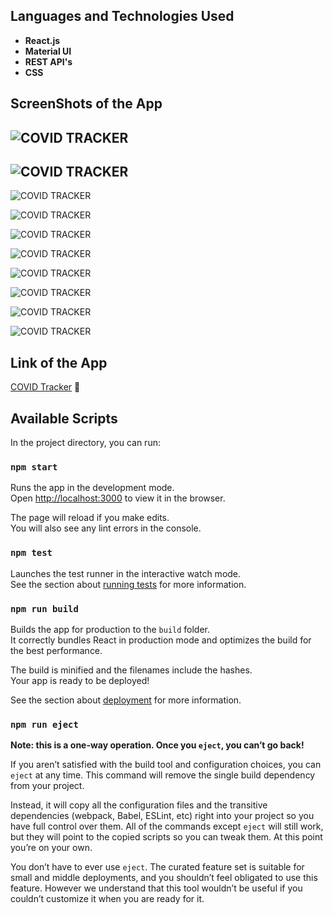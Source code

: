 ## Languages and Technologies Used
- **React.js**
- **Material UI** 
- **REST API's**
- **CSS**

## ScreenShots of the App

![COVID TRACKER](https://lh3.googleusercontent.com/p4Ef6CDsv6UUExdr4sjW9iKHFlOeAxB-G_j7wsAXoNbjwmOgsnAIZ2w2fgGsXNPalXHNG95Z7u4h_gW12oMobKxYYJ6iXAZYiU7579VjKa4ufNHQRzINYtqMUzfU_5b4jGIQOgSelqsnq960VVT3R3uG0r0OayVwc01RSqKkI9yC-N36pJIwdWtbFdRK-Mr20xWie9fIYcYW1WPO_l1nH_oDVebh6-94UvKU4feZYVHIx4vvkmmkJNf5k02S0esjpZGRmPTkJykmN5Z__ZeuRna8VJ7ysQIwkWuJ0LKs8dSSI91YtJgYV7-icJMbSXt0kUhjO29iREs58lG14rZqvjLqC5qRD-Tr7I_q3cr0jTXJGGOCQo9yUThdMh9YmdenajBxLLrznk9KUoRscHfrzvTzSJFD-vvpuzeutpSHHpGUcpb8P7hMmsyLy_a8WPjh_mNGRd8PMu8l9HFsIaxfCzzOdgc2e9F4p-E01ODfRImy1azu6OvHdDHNej-RLw2qUZPKo26vuOnK3NL7GDB7PI0trz6isSdmw359YOxSpe_4JZQIfwK7Z8nmhC-R-ON1fpwAvnjjuT52dVm2CRgcFAfbs0-yB04ZZruXd_UMtkkki-Ir3ug5A0Z8fsz6m1ZEfuU-mDHfrQk-pL2u5RnAa6ArWFOyiKBZiY83FQbWdqUm-e2NqvDuBZ5C37_7Uw=w1920-h897-no?authuser=1)
---
![COVID TRACKER](https://lh3.googleusercontent.com/_BG0EFnsDZ4jJaJKK8_PJv2FtB8t28LpOLaSi5SJqihj9iMYiORnJfhPmnYt5gkSiZWv9kpC_TylGnRsiUZ3cvVI43Dkt7HG3xYDVaDJO_QmeWeRvZVdPFVY886j7sdcamJ4tBSpoRQlRKGC4AK1072cTJI_RmpqITQA_EC4JXfdphHsIzKcs81RQXOHvfWd8Y62MEQnNzxZvQpNk_TBmO3S5y1ahKxQYH_2K0z_eWIaIv49nUwAvyjfl-M2GRqE4F-rsI0-tLHoBDTOugZPosn2bx1BpPKApSbRCG7TRkBbY3BmpTovsuRhnpQ8ROP5wMWABDadK0gBzRW0JPsMeDCBS-qcM6BWWbaCk3sfQr0vRparI07HC-pBmr-ApLJqVspVFk9-qvC_1j86xajZUckZy1R7QfKfUoAMBZaCkFE3zBZGQcBQj7wqvYjSsJZgZpSv5ZkDwjHXRMDXUb5LUzu_icIzJYnv1dzP6hiCuPbvH4b_mc9WzJe8b5A9m2rF4AhJGNRmUXvG19XeczG6t9gxdvpOQzdXpKf7I9xwltlSXUkskAQ9gvsdPfWL1rOS9rE7OkgpYt2VZXwHBrMnyDQPJXF8ckSun5rkwd4uEDZQQijbYWk4yDTLqzzEWcA3zZHuzZDfU50vIjDdIUD2_39kc792ShbHQFbSaKVCNpaVWN64VsIvNRb-zf_WXQ=w1920-h895-no?authuser=1)
---
![COVID TRACKER](https://lh3.googleusercontent.com/_EuePAOOVQn37PBQ4dTQQgNIu8_7z-IpUIJ93quNFE6gzLSJe6ud9UTiSVWGL5U31fvT9l6ZiesMZ5ETMtwlUfM2RAuMC_Oo9_ZMX53cmRT8TWEAV95RuNkigTG0kwr27oONBeKBC6c5ROrIHm4vrnTiMyF2q01aI8-AaYJOZAOvG8HP0UEwuuikOZLBwab_XcQ5uX4uRGFCnFEu9lVCG7OJwkLCZwYxCPu3JhxGKFEcV-B5Cy8bHpf6Kqq0OS7GwPcfGcHmZu1m4S-AXN1AxZN_xdClndrHGTpm-4RekEHGwqhETa7nnjmcBdtiTVeB7G8hv-2Htirvckg8TAB0pl1F-xmT-3FvYd9TCuCK7qsd5tN7yt_1CI6P5L2P0nM4auDNKWtPSznr5gwxKBvOvN8uu_5hMb5380yNhdf3XsQ8lH70yYen82P6xob-E4yMVvYSoiu98xd91roZ1GZ9r1TffWsmAhKd0q0iC93Myy8CLEo6Vuwc-T1A--wkyoLSV0aSbMvA1sjdB-5WIBLvY38n0svIktCZZuEHUMjcq3DsvDYpM5LX5T2eZJANFSkOo-HAiXBPz1JVafqbt_04id5dN9fpfnLhG7mamBjvgwSKQwrS5CuGJukx5AON8AMQuwk90zs7gOl2b2t9uVPZnqap45Vysq9l3uqTYrvnEPNvwGuBCAMMOmQv4Mw5dg=w1920-h892-no?authuser=1)

![COVID TRACKER](https://lh3.googleusercontent.com/MrZ4MMw7EtesaDeZkEubynxbLht2MPpY_vtXkkCpFaln0egAapEr_NcP_M9hTHRJtL1BV5zSW6ziSCJBkyYwESMj8xlGCP4E8vHIrrKph1LJRIKnccukSnuMNPfTshSC9czYxWRPlpWYWu0r6NxuAgoQZ3uN7329VarCbVgLookhWY-yI0rdUxK2aeLlkq-tD2VIcmrb2QioI-MBDTrhHjDjccA-wCF8PYNVNK3A8-r7f2AvvupUNenK295UDhcau1DFzKRQxv-BDyQHjVCwGr31JfdX5fEiy93dMP0jCQ2MIhimcLmKt1dA3I-p9CopiXbL1vPkiWvNxy6FylEDJqqF8LcrmhDVBvT7WRfdtIufet0JbpPMiKt-3oe-HMKRpNfsc-AGifxAfNQQIc510EnDLVRAC_dZdL3SzS-CY_gYDrbon7OWrSxlWGDK9aQ1tXnhPKfg-qJYITGerxONOJcWJGJlflXd98Z3OrRpyzp0t96R6MzkJ8z71aycv5YX_f-JLQhS4mpdPywWvAJdvY5arCEJl2QsQKeRrhdLzF6xj6J9Xq16uTaaHzFZFq-o1eu-uhdjmwtMkMdsyvryL_bMuFJ2jYHlOkRTuOzOTi9oy0EB-NzFSkVahFw17Pt0yxU6atG9EQS-Mw0JoJT_FPrjvzTrVjR-YdAH-UaiMTlozgkgT3_r2OYG3AplDA=w1920-h895-no?authuser=1)

![COVID TRACKER](https://lh3.googleusercontent.com/iiq0BohEtIT1kp9E7YKaYoIp4lYZP99HmorWEHeWixo8U7N6KT9OTG7O6pvRXY4N0XxDDFLjA-6J_2ecRXqcD3jCTAfQmSCUUz8YihvFu1aS2nMlz0mUZunyxoojEWH5VobbGdx3g8-_at_qYZxvCK1JGi8wVdhq9Z6k9XcwACl_LDC8fLzdObV57ki82FPZLCFQzWRs_vUZi3BcGTyfezAwdrWvWID9ul4pD_AWv0KQi73N8sPIiqHDT68T28DFdFgXENDCNTuriJpK6uyOergO8wawS53oxyoxzCUc60TV0oMX0UihuPpZNk61f8nXM8r3jjR68vMLFwNW3bBBiZQBTSsbFVhjp2vT2KMVP7NCW2nWTenLDWLW4-i0TlU5T2H7IQhlfMh6B0MOTzKUDpuWs0nGx-Tb9wmaRAu5_5-frpxqF_th9BANy5xvqUdnAbBOHPWNdmsw7RPd2qqvWXJrO91P58RC5A5Abez2PnOSua2QXmXP0xLBdOTOwCoEl-ZMZ6zezohuaLVL98WjvJYgEVqxmWNswRMDZCn-fSeVpZ418h-tDxRcBmEvkFfQkLvM9XwMr0d3OP850eF0fMoKdvJot1xrgajwShAAIFd7a-ftip1y7lwVx5mPPyUEZ0Tx8eMh29AFKZfOUkozLUGTcGMUnuft3DXG-CIlUZWluHhFJYo4poNKWrkpDw=w1920-h897-no?authuser=1)

![COVID TRACKER](https://lh3.googleusercontent.com/zICxrgTcmOEvNAdh2kjG5u1nRMWNh8f8_BAIvRzq7s6ePRQ_B7D_kWc2XGc29tpBlFjlDvRj7nmHPqeS-5x67Wo6wklHOBrSG7LWVtPALsSq9SexFgn6c-s3tK_CaEOMsujIcI6Yxy7UpOfAUFvNyzL8hoJVAgEthnAC9GEjz_nrJBlru3yg2h228Ksh6cNNariMRE1G1y2PAhEZMmKrbEHSxeBCTFQP_QQ0FEa8RHO-f7ykNN3Nq2yjJUODduD37ZURiGwTXzXAXusEa1Duo6cRKHg5-U2DkaXlsatzNRhiyVy4HAC3Z2WdqoRCNukwe_hVsuHjfKtODU8kH6WBjDLXVAMYGd9didylRJz-iZl30qoMdDYjFwRRKczhZVPd84jXh9xmVQtSSedjL-XaUbndmwAxw-IqfSN7XC2E3fRvdy470n49-kPsr86iUG93VP8wUbxp4Nx-zhWf0rAY1W4AgQNk2xaMihGupXNvc4sEE_-4VBr2codf36oGJ5YNLCdUTQfn2kDR8UQUsqEAP1e2e36MkxEfsheKMBykuTWTbYYg7KafjXm4CQTKMOd5_ZBAnKB-cPMkqRt4WY_pERZRr_vD7wE_Q5Z4FVaNwKeg1rJga7GyeXBYHyJq05_xTfX20ox98KQNskUgiHsMMDaJomn8JSjW3Jy6nmF0i1SUucv1uDISn2FaE9uRIA=w1920-h898-no?authuser=1)

![COVID TRACKER](https://lh3.googleusercontent.com/a2rLRHf17VP6MuGBld7QG0UUiI6Jtq7SU8yt-bFOMPQJ1A25LzJ4wL1S-q5G3FLwJ2SEHITNsYb99IHxxcW9DspoFGsuMoistTo_5yDAoyFvxwpJd14P1LywEl2NDg6DlYBoxinuNwX06Dc9fTa29UTvakiiIk5SdQUpoW3A2xsLH1-lea_GJFiJ7GPQE09RatH5EittFL5nGfey6xSNlGQ1nyyXc4eWFxvg8_z7RzEqg8cHEUlBDPbNym-bX-8Xf0alUJjUEwibu7oSjMnVs3VHHbIoTTColPFEPy8QMWoV1F7slKAVD5Mi9h6IUmBbCkYyEGJM06k5__YpUpkwS6r4PhCBg3DUhBtm7CgkzFmB2k55FZ3tvKSgT5ud60Dmh8g5CTqYKBuMaEd8_Kr0AtMcNqyNfxQsyJebpK1WVWEmbgGXgtG7yDFFBEDmazQqCXEmHYzkwWr9t9O56sIlgaoL51osJ4Kmj_BZkxX2Igu04CTLBAJVKCniAlgJUGRmlPo1iYHgXOSOkbtmAQfz9Ak_Jad6a9qrXM69qDf24jJsd1O2hJzCihZsSH02oikUTQ_w3b0HKWPCNVyXrjOiQPbdNKrSMTxjWA2JCcmvZPxnSHferoc1AwK6cAwRSO-ydvoPvAvOHGfqcveCzFfwXhslLYfNuQUghQ5AOlzVdts9de0AR8UAgd95BaA5kw=w1920-h902-no?authuser=1)

![COVID TRACKER](https://lh3.googleusercontent.com/gOjM5KUVaESBRBNTjJ78UYF1HpGVSvgGqRjEVJWgfjOXTOZzA8ejojtQw6rRMjjV9OgGgIvQAnBQpbJdw5N2ML72krSUaI9g2PZ9uHui1hW861zHrfBNi0cPNT6mqjZ2pLGBWkQwdG3-gttUq0ZIvF3tJAADJK0SmEjSzr833v_mgqqe6nYSb8LB9IscLhHKHTddfGhapvrSamNZtUQ7cAly6mjtYATSCG8R28CfasMFlHGiPIN8Q_OPz0H5mnH-jBI0XupoMf8sYXJi0vgXB-08yS54KZxPlAmLz-xYTLBYNN3Tvdjhg1egTJqHsuwGEoYUfOWAsoe3yPkD3-etsUo0UbYMyimqQ6zmti6p-rqlAPbwmHYp8hQx8qAi2xb1MAxULFByal1Z5R5rfRRRC1MRXl21XlCQFkXgYqwyF44ArQU_KAswoIVrIcl7iGwA7OajPYW0o5fqqRLVHXuuC4HxLBt1jZ9QkCqOzE6Nm_orffPFff2iSqcu768VZTAg1GlethELuBLTj-_nhNG_BcFwHfwHgODBHDFkWRds3WsoiPFtDr_Zr7ry5uFaPd61UbNcpTdmfZpkcc1KH2Xq0XYuYCOKNo7qqOif2yF3YcC9RrS-I2gMaf4S7G6wRtSDCAGsvEILLgpB_anxM78aNk1-OvduqB0efM8ho2Rva8Rwk5TMfgFENi8Iimbt2Q=w1920-h898-no?authuser=1)

![COVID TRACKER](https://lh3.googleusercontent.com/Pz2CFiCCGUoZGDsJlbT7bID9Spr82pMPQDKSAfe2-dGGR1-a_3QGQy8XG3Go3qy0MPKuWM3JObVMQclDXNH7LuldIjCi-tZH5dQwgZD_29Ge3NyCn4jUqC7OCzOOZ379FIqtEWwbKjiVXMA3M3vkz2LFmf2nKJyOoQQpyJabs9vd5AKsd3p9pglp0ev7UrcomFgVxAcYUWAqhCBaroV14gK2bgEDe8UOFemQCCpRan7zn2s_eF0_VNCRxyvW7qLuLFA5Fz9HVYRebT07FH3J33Z65kWanMvv9n9pQbsIyUHZrP8H3y8k1QtYfprOFRybeJU1zYkZkD4Fwaj13rvqNzMiw3kodqNbKyOR4p30AOmUPUcf10ukadrObquNujehLFCXJUvpH1jrUlJoEzdpBoY4Bg35kR5QbGibsqXl5aiZJ1KLwjtaUCjc_F03mKfZF8b4TGqm9d4jlR1wSInf8jE-nq_VhtG7GQWb7uDydnAAnkirF1iZY0woIpWlo8R3NCujCwZNVH8d78nw42K02OGNH-qnwmnEhItZXzbY2bO_W6PFRO1q6l9y9yikKufCnw7_pfLsbOM0MaLWMgfpFeb5a5u4tGAgoPV7iY4xVquW43SXZoFOSrcp4LIuLiV-LhIQ3_B4muxcolg7278ExHb0sumH8VsBNeI9ZMuRUNbhntWKNheNJin0Il3sPA=w1920-h895-no?authuser=1)

![COVID TRACKER](https://lh3.googleusercontent.com/xmmtVwFRKDFjcS0-CBtaAn-pa8wY7aKuDaD_CxqHsw9nYm9G6TZYXDu6rVXkn_bnzp4A4GQ4N8Mk6FMb3NmQEvozpZfgMgpKa6Houom0KmApb5p0Cx6HqGspc2GUQp0_b8nKV0G6CsDhiiHTgLsYWXhn5Ax3LKPcCcc86BYM5f_30bJ_w2DppIzsdA_qtNCkAZ_VXycbL1WRulMogi2Fel-u8MEI2buckXXPNOrVVktean6r1u5T80amrNPFQbqSWR8_xpsh7hXKcSuRgcCtrUbT5--Pq4_-GjlZMbeTwc51kc__9hCs5NLyipmepqTfAp9cK_FaYKpEOlBeExTvwmDr8P3h0rFe5Rwy5h5vEYxl9yopfRHR7Ex0_wUfI9cBv-cChbbK_qsB-cl91gP2iCU4sGTXjJLR2zvqhcX7j7jgLNx5M5wtc8JXntDRH4hW9QS8xnZ39F4XuAI21nU5LGJJpjKZrTu4U_YWHuFifFHJg9_EfFawnmokNUowDj95w-BM0yvuU9uOc_G9WhbAVm3t1EKcPXRcljH1psjfwE8NzAu7xWOWkR4ZKK_TbC3jUopE1yscJKrCCOv-pTUnKcatBbPuiRVDkjfYb54G-7Vfz1zDRxZkOy8KktAyZajl8AKS2ufUVu732SKWFkI3a_PfQJiLtXoquMoFBWu_SHFo3ODuhNGHNPe7556otA=w1920-h885-no?authuser=1)

<!-- ![COVID TRACKER]()

![COVID TRACKER]()

![COVID TRACKER]()

![COVID TRACKER]() -->
## Link of the App

 [COVID Tracker](https://affectionate-borg-f746fe.netlify.app/  "COVID Tracker") 🦠

## Available Scripts

In the project directory, you can run:

### `npm start`

Runs the app in the development mode.<br />
Open [http://localhost:3000](http://localhost:3000) to view it in the browser.

The page will reload if you make edits.<br />
You will also see any lint errors in the console.

### `npm test`

Launches the test runner in the interactive watch mode.<br />
See the section about [running tests](https://facebook.github.io/create-react-app/docs/running-tests) for more information.

### `npm run build`

Builds the app for production to the `build` folder.<br />
It correctly bundles React in production mode and optimizes the build for the best performance.

The build is minified and the filenames include the hashes.<br />
Your app is ready to be deployed!

See the section about [deployment](https://facebook.github.io/create-react-app/docs/deployment) for more information.

### `npm run eject`

**Note: this is a one-way operation. Once you `eject`, you can’t go back!**

If you aren’t satisfied with the build tool and configuration choices, you can `eject` at any time. This command will remove the single build dependency from your project.

Instead, it will copy all the configuration files and the transitive dependencies (webpack, Babel, ESLint, etc) right into your project so you have full control over them. All of the commands except `eject` will still work, but they will point to the copied scripts so you can tweak them. At this point you’re on your own.

You don’t have to ever use `eject`. The curated feature set is suitable for small and middle deployments, and you shouldn’t feel obligated to use this feature. However we understand that this tool wouldn’t be useful if you couldn’t customize it when you are ready for it.
